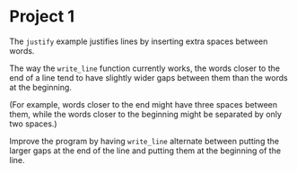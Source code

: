 # Project 1

The `justify` example justifies lines by inserting extra spaces between words.

The way the `write_line` function currently works, the words closer to the end of a line tend to have slightly wider gaps between them than the words at the beginning.

(For example, words closer to the end might have three spaces between them, while the words closer to the beginning might be separated by only two spaces.)

Improve the program by having `write_line` alternate between putting the larger gaps at the end of the line and putting them at the beginning of the line.
